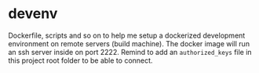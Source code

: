 devenv
======

Dockerfile, scripts and so on to help me setup a dockerized development
environment on remote servers (build machine).
The docker image will run an ssh server inside on port 2222. Remind to add an
`authorized_keys` file in this project root folder to be able to connect.
